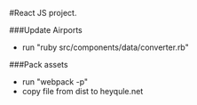 #React JS project.

###Update Airports
* run "ruby src/components/data/converter.rb"

###Pack assets
* run "webpack -p"
* copy file from dist to heyqule.net